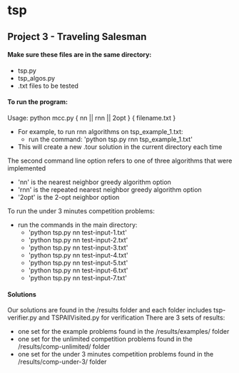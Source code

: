 # tsp
## Project 3 - Traveling Salesman

#### Make sure these files are in the same directory:
- tsp.py
- tsp_algos.py
- .txt files to be tested

#### To run the program:

Usage: python mcc.py { nn || rnn || 2opt } { filename.txt }
- For example, to run rnn algorithms on tsp_example_1.txt:
	- run the command: 'python tsp.py rnn tsp_example_1.txt'
- This will create a new .tour solution in the current directory each time

The second command line option refers to one of three algorithms that were implemented
- 'nn' is the nearest neighbor greedy algorithm option
- 'rnn' is the repeated nearest neighbor greedy algorithm option
- '2opt' is the 2-opt neighbor option

To run the under 3 minutes competition problems:
- run the commands in the main directory:
  - 'python tsp.py nn test-input-1.txt'
  - 'python tsp.py nn test-input-2.txt'
  - 'python tsp.py nn test-input-3.txt'
  - 'python tsp.py nn test-input-4.txt'
  - 'python tsp.py nn test-input-5.txt'
  - 'python tsp.py nn test-input-6.txt'
  - 'python tsp.py nn test-input-7.txt'

#### Solutions
Our solutions are found in the /results folder and each folder includes tsp-verifier.py and TSPAllVisited.py for verification
There are 3 sets of results:
 - one set for the example problems found in the /results/examples/ folder
 - one set for the unlimited competition problems found in the /results/comp-unlimited/ folder
 - one set for the under 3 minutes competition problems found in the /results/comp-under-3/ folder

